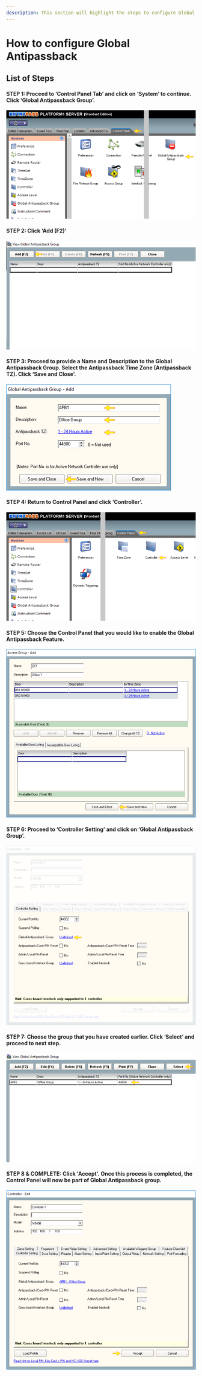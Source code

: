```yaml
---
description: This section will highlight the steps to configure Global Antipassback
---
```


# How to configure Global Antipassback

## List of Steps

#### STEP 1: Proceed to ‘Control Panel Tab’ and click on ‘System’ to continue. Click ‘Global Antipassback Group’.

![](../.gitbook/assets/untitled1%20%286%29.png)



#### STEP 2: Click ‘Add \(F2\)’

![](../.gitbook/assets/untitled2%20%281%29.png)



#### STEP 3: Proceed to provide a Name and Description to the Global Antipassback Group. Select the Antipassback Time Zone \(Antipassback TZ\). Click ‘Save and Close’.

![](../.gitbook/assets/untitled3%20%2810%29.png)



#### STEP 4: Return to Control Panel and click ‘Controller’. 

![](../.gitbook/assets/untitled4%20%282%29.png)



#### STEP 5: Choose the Control Panel that you would like to enable the Global Antipassback Feature.

![](../.gitbook/assets/untitled5%20%283%29.png)



#### STEP 6: Proceed to ‘Controller Setting’ and click on ‘Global Antipassback Group’. 

![](../.gitbook/assets/untitled6%20%287%29.png)



#### STEP 7: Choose the group that you have created earlier. Click ‘Select’ and proceed to next step.

![](../.gitbook/assets/untitled7%20%285%29.png)



#### STEP 8 & COMPLETE: Click 'Accept'. Once this process is completed, the Control Panel will now be part of Global Antipassback group.

![](../.gitbook/assets/untitled8%20%283%29.png)



